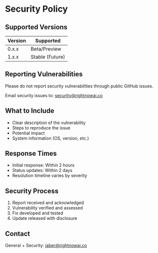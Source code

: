 # Security Policy

## Supported Versions

| Version | Supported          |
| ------- | ------------------ |
| 0.x.x   | Beta/Preview       |
| 1.x.x   | Stable (Future)    |

## Reporting Vulnerabilities

Please do not report security vulnerabilities through public GitHub issues.

Email security issues to: [security@rightnowai.co](mailto:security@rightnowai.co)

## What to Include

- Clear description of the vulnerability
- Steps to reproduce the issue
- Potential impact
- System information (OS, version, etc.)

## Response Times

- Initial response: Within 2 hours
- Status updates: Within 2 days
- Resolution timeline varies by severity

## Security Process

1. Report received and acknowledged
2. Vulnerability verified and assessed
3. Fix developed and tested
4. Update released with disclosure

## Contact

General + Security: [jaber@rightnowai.co](mailto:jaber@rightnowai.co)  